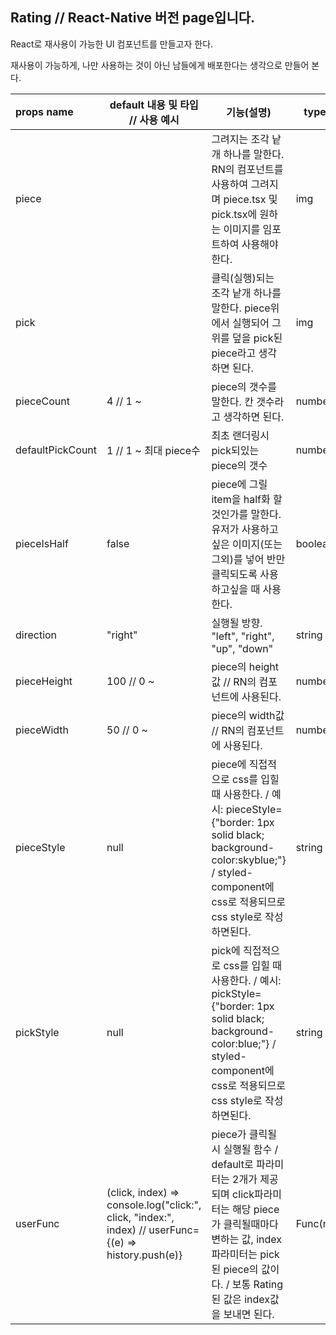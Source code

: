  ## Rating // React-Native 버전 page입니다.

React로 재사용이 가능한 UI 컴포넌트를 만들고자 한다.

재사용이 가능하게, 나만 사용하는 것이  아닌 남들에게 배포한다는 생각으로 만들어 본다.  



| props name       | default 내용 및 타입 // 사용 예시                            | 기능(설명)                                                   | type    |
| :--------------- | ------------------------------------------------------------ | ------------------------------------------------------------ | ------- |
| piece            | <Piece/>                                                     | 그려지는 조각 낱개 하나를 말한다. RN의 <Image/>컴포넌트를 사용하여 그려지며 piece.tsx 및 pick.tsx에 원하는 이미지를 임포트하여 사용해야 한다. | img     |
| pick             | <Pick/>                                                      | 클릭(실행)되는 조각 낱개 하나를 말한다. piece위에서 실행되어 그 위를 덮을 pick된 piece라고 생각하면 된다. | img     |
| pieceCount       | 4 // 1 ~                                                     | piece의 갯수를 말한다. 칸 갯수라고 생각하면 된다.            | number  |
| defaultPickCount | 1 // 1 ~ 최대 piece수                                        | 최초 랜더링시 pick되있는 piece의 갯수                        | number  |
| pieceIsHalf      | false                                                        | piece에 그릴 item을 half화 할 것인가를 말한다. 유저가 사용하고싶은 이미지(또는 그외)를 넣어 반만 클릭되도록 사용하고싶을 때 사용한다. | boolean |
| direction        | "right"                                                      | 실행될 방향. "left", "right", "up", "down"                   | string  |
| pieceHeight      | 100 //  0 ~                                                  | piece의 height값 // RN의 <View/>컴포넌트에 사용된다.         | number  |
| pieceWidth       | 50 // 0 ~                                                    | piece의 width값 // RN의 <View/>컴포넌트에 사용된다.          | number  |
| pieceStyle       | null                                                         | piece에 직접적으로 css를 입힐 때 사용한다. / 예시: pieceStyle={"border: 1px solid black; background-color:skyblue;"} / styled-component에 css로 적용되므로 css style로 작성하면된다. | string  |
| pickStyle        | null                                                         | pick에 직접적으로 css를 입힐 때 사용한다. / 예시: pickStyle={"border: 1px solid black; background-color:blue;"} / styled-component에 css로 적용되므로 css style로 작성하면된다. | string  |
| userFunc         | (click, index) => console.log("click:", click, "index:", index) // userFunc={(e) => history.push(e)} | piece가 클릭될시 실행될 함수 / default로 파라미터는 2개가 제공되며 click파라미터는 해당 piece가 클릭될때마다 변하는 값, index파라미터는 pick된 piece의 값이다. / 보통 Rating된 값은 index값을 보내면 된다. | Func(n) |

